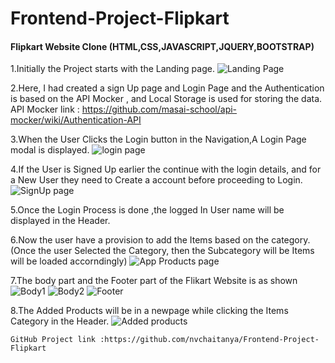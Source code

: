 # Frontend-Project-Flipkart

#### Flipkart Website Clone  (HTML,CSS,JAVASCRIPT,JQUERY,BOOTSTRAP)

1.Initially the Project starts with the Landing page.
            ![Landing Page](/Screenshots/LandingPage.png)

2.Here, I had created a sign Up page and Login Page and the Authentication is based on the API Mocker , and Local Storage is used for storing the data. 
            API Mocker link : https://github.com/masai-school/api-mocker/wiki/Authentication-API
            

3.When the User Clicks the Login button in the Navigation,A Login Page modal is displayed.
            ![login page](/Screenshots/LoginPage.png)

4.If the User is Signed Up earlier the continue with the login details, and for a New User they need to Create a account before proceeding to Login.
            ![SignUp page](/Screenshots/SignUpPage.png)

5.Once the Login Process is done ,the logged In User name will be displayed in the Header.

6.Now the user have a provision to add the Items based on the category.(Once the user Selected the Category, then the Subcategory will be Items will be loaded accorndingly)
            ![App Products page](/Screenshots/AddProductsPage.png)

7.The body part and the Footer part of the Flikart Website is as shown
            ![Body1](/Screenshots/BodyPage1.png)
            ![Body2](/Screenshots/BodyPage2.png)
            ![Footer](/Screenshots/Footer.png)

8.The Added Products will be in a newpage while clicking the Items Category in the Header.
            ![Added products](/Screenshots/Products.png)

    GitHub Project link :https://github.com/nvchaitanya/Frontend-Project-Flipkart
